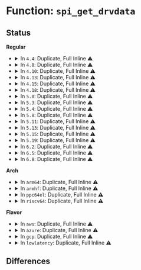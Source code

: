 # Function: <code>spi_get_drvdata</code>

## Status
<b>Regular</b>
<ul>
<li>
<details>
<summary>In <code>4.4</code>: Duplicate, Full Inline ⚠️</summary>

**Collision:** Static Duplication

**Inline:** Full

**Transformation:** False

**Instances:**

```
In drivers/mfd/wm831x-spi.c (0)
Location: include/linux/spi/spi.h:211
Inline: True
```
```
In drivers/mfd/tps65912-spi.c (0)
Location: include/linux/spi/spi.h:211
Inline: True
```
```
In drivers/mfd/ezx-pcap.c (0)
Location: include/linux/spi/spi.h:211
Inline: True
```
```
In drivers/mfd/da9052-spi.c (0)
Location: include/linux/spi/spi.h:211
Inline: True
```
</details>
</li>
<li>
<details>
<summary>In <code>4.8</code>: Duplicate, Full Inline ⚠️</summary>

**Collision:** Static Duplication

**Inline:** Full

**Transformation:** False

**Instances:**

```
In drivers/mfd/wm831x-spi.c (0)
Location: include/linux/spi/spi.h:218
Inline: True
```
```
In drivers/mfd/tps65912-spi.c (0)
Location: include/linux/spi/spi.h:218
Inline: True
```
```
In drivers/mfd/ezx-pcap.c (0)
Location: include/linux/spi/spi.h:218
Inline: True
```
```
In drivers/mfd/da9052-spi.c (0)
Location: include/linux/spi/spi.h:218
Inline: True
```
</details>
</li>
<li>
<details>
<summary>In <code>4.10</code>: Duplicate, Full Inline ⚠️</summary>

**Collision:** Static Duplication

**Inline:** Full

**Transformation:** False

**Instances:**

```
In drivers/mfd/wm831x-spi.c (0)
Location: include/linux/spi/spi.h:218
Inline: True
```
```
In drivers/mfd/tps65912-spi.c (0)
Location: include/linux/spi/spi.h:218
Inline: True
```
```
In drivers/mfd/ezx-pcap.c (0)
Location: include/linux/spi/spi.h:218
Inline: True
```
```
In drivers/mfd/da9052-spi.c (0)
Location: include/linux/spi/spi.h:218
Inline: True
```
</details>
</li>
<li>
<details>
<summary>In <code>4.13</code>: Duplicate, Full Inline ⚠️</summary>

**Collision:** Static Duplication

**Inline:** Full

**Transformation:** False

**Instances:**

```
In drivers/mfd/wm831x-spi.c (0)
Location: include/linux/spi/spi.h:221
Inline: True
```
```
In drivers/mfd/tps65912-spi.c (0)
Location: include/linux/spi/spi.h:221
Inline: True
```
```
In drivers/mfd/ezx-pcap.c (0)
Location: include/linux/spi/spi.h:221
Inline: True
```
```
In drivers/mfd/da9052-spi.c (0)
Location: include/linux/spi/spi.h:221
Inline: True
```
</details>
</li>
<li>
<details>
<summary>In <code>4.15</code>: Duplicate, Full Inline ⚠️</summary>

**Collision:** Static Duplication

**Inline:** Full

**Transformation:** False

**Instances:**

```
In drivers/mfd/wm831x-spi.c (0)
Location: include/linux/spi/spi.h:221
Inline: True
```
```
In drivers/mfd/tps65912-spi.c (0)
Location: include/linux/spi/spi.h:221
Inline: True
```
```
In drivers/mfd/ezx-pcap.c (ffffffff81689e69)
Location: include/linux/spi/spi.h:221
Inline: True
Inline callers:
  - drivers/mfd/ezx-pcap.c:ezx_pcap_remove
```
```
In drivers/mfd/da9052-spi.c (0)
Location: include/linux/spi/spi.h:221
Inline: True
```
</details>
</li>
<li>
<details>
<summary>In <code>4.18</code>: Duplicate, Full Inline ⚠️</summary>

**Collision:** Static Duplication

**Inline:** Full

**Transformation:** False

**Instances:**

```
In drivers/mfd/wm831x-spi.c (ffffffff816bf425)
Location: include/linux/spi/spi.h:221
Inline: True
Inline callers:
  - drivers/mfd/wm831x-spi.c:wm831x_spi_remove
```
```
In drivers/mfd/tps65912-spi.c (ffffffff816c0f45)
Location: include/linux/spi/spi.h:221
Inline: True
Inline callers:
  - drivers/mfd/tps65912-spi.c:tps65912_spi_remove
```
```
In drivers/mfd/ezx-pcap.c (ffffffff816c5f65)
Location: include/linux/spi/spi.h:221
Inline: True
Inline callers:
  - drivers/mfd/ezx-pcap.c:ezx_pcap_remove
```
```
In drivers/mfd/da9052-spi.c (ffffffff816c7f65)
Location: include/linux/spi/spi.h:221
Inline: True
Inline callers:
  - drivers/mfd/da9052-spi.c:da9052_spi_remove
```
```
In drivers/spi/spi-mem.c (ffffffff81733c65)
Location: include/linux/spi/spi.h:221
Inline: True
Inline callers:
  - drivers/spi/spi-mem.c:spi_mem_shutdown
  - drivers/spi/spi-mem.c:spi_mem_remove
```
</details>
</li>
<li>
<details>
<summary>In <code>5.0</code>: Duplicate, Full Inline ⚠️</summary>

**Collision:** Static Duplication

**Inline:** Full

**Transformation:** False

**Instances:**

```
In drivers/mfd/wm831x-spi.c (ffffffff816e07f5)
Location: include/linux/spi/spi.h:216
Inline: True
Inline callers:
  - drivers/mfd/wm831x-spi.c:wm831x_spi_remove
```
```
In drivers/mfd/tps65912-spi.c (ffffffff816e2385)
Location: include/linux/spi/spi.h:216
Inline: True
Inline callers:
  - drivers/mfd/tps65912-spi.c:tps65912_spi_remove
```
```
In drivers/mfd/ezx-pcap.c (ffffffff816e7365)
Location: include/linux/spi/spi.h:216
Inline: True
Inline callers:
  - drivers/mfd/ezx-pcap.c:ezx_pcap_remove
```
```
In drivers/mfd/da9052-spi.c (ffffffff816e9425)
Location: include/linux/spi/spi.h:216
Inline: True
Inline callers:
  - drivers/mfd/da9052-spi.c:da9052_spi_remove
```
```
In drivers/spi/spi-mem.c (ffffffff81756725)
Location: include/linux/spi/spi.h:216
Inline: True
Inline callers:
  - drivers/spi/spi-mem.c:spi_mem_shutdown
  - drivers/spi/spi-mem.c:spi_mem_remove
```
</details>
</li>
<li>
<details>
<summary>In <code>5.3</code>: Duplicate, Full Inline ⚠️</summary>

**Collision:** Static Duplication

**Inline:** Full

**Transformation:** False

**Instances:**

```
In drivers/mfd/tps65912-spi.c (ffffffff8171ba25)
Location: include/linux/spi/spi.h:226
Inline: True
Inline callers:
  - drivers/mfd/tps65912-spi.c:tps65912_spi_remove
```
```
In drivers/mfd/ezx-pcap.c (ffffffff81720b25)
Location: include/linux/spi/spi.h:226
Inline: True
Inline callers:
  - drivers/mfd/ezx-pcap.c:ezx_pcap_remove
```
```
In drivers/mfd/da9052-spi.c (ffffffff81722ba5)
Location: include/linux/spi/spi.h:226
Inline: True
Inline callers:
  - drivers/mfd/da9052-spi.c:da9052_spi_remove
```
```
In drivers/spi/spi-mem.c (ffffffff81792c35)
Location: include/linux/spi/spi.h:226
Inline: True
Inline callers:
  - drivers/spi/spi-mem.c:spi_mem_shutdown
  - drivers/spi/spi-mem.c:spi_mem_remove
```
</details>
</li>
<li>
<details>
<summary>In <code>5.4</code>: Duplicate, Full Inline ⚠️</summary>

**Collision:** Static Duplication

**Inline:** Full

**Transformation:** False

**Instances:**

```
In drivers/mfd/tps65912-spi.c (ffffffff8173fcf5)
Location: include/linux/spi/spi.h:226
Inline: True
Inline callers:
  - drivers/mfd/tps65912-spi.c:tps65912_spi_remove
```
```
In drivers/mfd/ezx-pcap.c (ffffffff81744df5)
Location: include/linux/spi/spi.h:226
Inline: True
Inline callers:
  - drivers/mfd/ezx-pcap.c:ezx_pcap_remove
```
```
In drivers/mfd/da9052-spi.c (ffffffff81746e45)
Location: include/linux/spi/spi.h:226
Inline: True
Inline callers:
  - drivers/mfd/da9052-spi.c:da9052_spi_remove
```
```
In drivers/spi/spi-mem.c (ffffffff817b6785)
Location: include/linux/spi/spi.h:226
Inline: True
Inline callers:
  - drivers/spi/spi-mem.c:spi_mem_shutdown
  - drivers/spi/spi-mem.c:spi_mem_remove
```
</details>
</li>
<li>
<details>
<summary>In <code>5.8</code>: Duplicate, Full Inline ⚠️</summary>

**Collision:** Static Duplication

**Inline:** Full

**Transformation:** False

**Instances:**

```
In drivers/mfd/tps65912-spi.c (ffffffff817fd795)
Location: include/linux/spi/spi.h:245
Inline: True
Inline callers:
  - drivers/mfd/tps65912-spi.c:tps65912_spi_remove
```
```
In drivers/mfd/ezx-pcap.c (ffffffff81802415)
Location: include/linux/spi/spi.h:245
Inline: True
Inline callers:
  - drivers/mfd/ezx-pcap.c:ezx_pcap_remove
```
```
In drivers/mfd/da9052-spi.c (ffffffff81804b45)
Location: include/linux/spi/spi.h:245
Inline: True
Inline callers:
  - drivers/mfd/da9052-spi.c:da9052_spi_remove
```
```
In drivers/spi/spi-mem.c (ffffffff8187d5a5)
Location: include/linux/spi/spi.h:245
Inline: True
Inline callers:
  - drivers/spi/spi-mem.c:spi_mem_shutdown
  - drivers/spi/spi-mem.c:spi_mem_remove
```
</details>
</li>
<li>
<details>
<summary>In <code>5.11</code>: Duplicate, Full Inline ⚠️</summary>

**Collision:** Static Duplication

**Inline:** Full

**Transformation:** False

**Instances:**

```
In drivers/mfd/tps65912-spi.c (ffffffff8180f0a5)
Location: include/linux/spi/spi.h:246
Inline: True
Inline callers:
  - drivers/mfd/tps65912-spi.c:tps65912_spi_remove
```
```
In drivers/mfd/ezx-pcap.c (ffffffff818132a5)
Location: include/linux/spi/spi.h:246
Inline: True
Inline callers:
  - drivers/mfd/ezx-pcap.c:ezx_pcap_remove
```
```
In drivers/mfd/da9052-spi.c (ffffffff818154c5)
Location: include/linux/spi/spi.h:246
Inline: True
Inline callers:
  - drivers/mfd/da9052-spi.c:da9052_spi_remove
```
```
In drivers/spi/spi-mem.c (ffffffff8188bad5)
Location: include/linux/spi/spi.h:246
Inline: True
Inline callers:
  - drivers/spi/spi-mem.c:spi_mem_shutdown
  - drivers/spi/spi-mem.c:spi_mem_remove
```
</details>
</li>
<li>
<details>
<summary>In <code>5.13</code>: Duplicate, Full Inline ⚠️</summary>

**Collision:** Static Duplication

**Inline:** Full

**Transformation:** False

**Instances:**

```
In drivers/mfd/tps65912-spi.c (ffffffff817f38d5)
Location: include/linux/spi/spi.h:244
Inline: True
Inline callers:
  - drivers/mfd/tps65912-spi.c:tps65912_spi_remove
```
```
In drivers/mfd/ezx-pcap.c (ffffffff817f79c5)
Location: include/linux/spi/spi.h:244
Inline: True
Inline callers:
  - drivers/mfd/ezx-pcap.c:ezx_pcap_remove
```
```
In drivers/mfd/da9052-spi.c (ffffffff817f9ba5)
Location: include/linux/spi/spi.h:244
Inline: True
Inline callers:
  - drivers/mfd/da9052-spi.c:da9052_spi_remove
```
```
In drivers/spi/spi-mem.c (ffffffff8186e435)
Location: include/linux/spi/spi.h:244
Inline: True
Inline callers:
  - drivers/spi/spi-mem.c:spi_mem_shutdown
  - drivers/spi/spi-mem.c:spi_mem_remove
```
</details>
</li>
<li>
<details>
<summary>In <code>5.15</code>: Duplicate, Full Inline ⚠️</summary>

**Collision:** Static Duplication

**Inline:** Full

**Transformation:** False

**Instances:**

```
In drivers/mfd/tps65912-spi.c (ffffffff8187c855)
Location: include/linux/spi/spi.h:252
Inline: True
Inline callers:
  - drivers/mfd/tps65912-spi.c:tps65912_spi_remove
```
```
In drivers/mfd/ezx-pcap.c (ffffffff81880cf5)
Location: include/linux/spi/spi.h:252
Inline: True
Inline callers:
  - drivers/mfd/ezx-pcap.c:ezx_pcap_remove
```
```
In drivers/mfd/da9052-spi.c (ffffffff81883055)
Location: include/linux/spi/spi.h:252
Inline: True
Inline callers:
  - drivers/mfd/da9052-spi.c:da9052_spi_remove
```
```
In drivers/spi/spi-mem.c (ffffffff818fe4d5)
Location: include/linux/spi/spi.h:252
Inline: True
Inline callers:
  - drivers/spi/spi-mem.c:spi_mem_shutdown
  - drivers/spi/spi-mem.c:spi_mem_remove
```
</details>
</li>
<li>
<details>
<summary>In <code>5.19</code>: Duplicate, Full Inline ⚠️</summary>

**Collision:** Static Duplication

**Inline:** Full

**Transformation:** False

**Instances:**

```
In drivers/mfd/tps65912-spi.c (ffffffff819c5265)
Location: include/linux/spi/spi.h:248
Inline: True
Inline callers:
  - drivers/mfd/tps65912-spi.c:tps65912_spi_remove
```
```
In drivers/mfd/ezx-pcap.c (ffffffff819c9465)
Location: include/linux/spi/spi.h:248
Inline: True
Inline callers:
  - drivers/mfd/ezx-pcap.c:ezx_pcap_remove
```
```
In drivers/mfd/da9052-spi.c (ffffffff819cba45)
Location: include/linux/spi/spi.h:248
Inline: True
Inline callers:
  - drivers/mfd/da9052-spi.c:da9052_spi_remove
```
```
In drivers/spi/spi-mem.c (ffffffff81a4fcf5)
Location: include/linux/spi/spi.h:248
Inline: True
Inline callers:
  - drivers/spi/spi-mem.c:spi_mem_shutdown
  - drivers/spi/spi-mem.c:spi_mem_remove
```
</details>
</li>
<li>
<details>
<summary>In <code>6.2</code>: Duplicate, Full Inline ⚠️</summary>

**Collision:** Static Duplication

**Inline:** Full

**Transformation:** False

**Instances:**

```
In drivers/mfd/tps65912-spi.c (ffffffff81b3c295)
Location: include/linux/spi/spi.h:261
Inline: True
Inline callers:
  - drivers/mfd/tps65912-spi.c:tps65912_spi_remove
```
```
In drivers/mfd/ezx-pcap.c (ffffffff81b40845)
Location: include/linux/spi/spi.h:261
Inline: True
Inline callers:
  - drivers/mfd/ezx-pcap.c:ezx_pcap_remove
```
```
In drivers/mfd/da9052-spi.c (ffffffff81b43665)
Location: include/linux/spi/spi.h:261
Inline: True
Inline callers:
  - drivers/mfd/da9052-spi.c:da9052_spi_remove
```
```
In drivers/spi/spi-mem.c (ffffffff81bd8da5)
Location: include/linux/spi/spi.h:261
Inline: True
Inline callers:
  - drivers/spi/spi-mem.c:spi_mem_shutdown
  - drivers/spi/spi-mem.c:spi_mem_remove
```
</details>
</li>
<li>
<details>
<summary>In <code>6.5</code>: Duplicate, Full Inline ⚠️</summary>

**Collision:** Static Duplication

**Inline:** Full

**Transformation:** False

**Instances:**

```
In drivers/mfd/tps65912-spi.c (ffffffff81b8f6b5)
Location: include/linux/spi/spi.h:274
Inline: True
Inline callers:
  - drivers/mfd/tps65912-spi.c:tps65912_spi_remove
```
```
In drivers/mfd/ezx-pcap.c (ffffffff81b93bb5)
Location: include/linux/spi/spi.h:274
Inline: True
Inline callers:
  - drivers/mfd/ezx-pcap.c:ezx_pcap_remove
```
```
In drivers/mfd/da9052-spi.c (ffffffff81b969d5)
Location: include/linux/spi/spi.h:274
Inline: True
Inline callers:
  - drivers/mfd/da9052-spi.c:da9052_spi_remove
```
```
In drivers/spi/spi-mem.c (ffffffff81c2f795)
Location: include/linux/spi/spi.h:274
Inline: True
Inline callers:
  - drivers/spi/spi-mem.c:spi_mem_shutdown
  - drivers/spi/spi-mem.c:spi_mem_remove
```
</details>
</li>
<li>
<details>
<summary>In <code>6.8</code>: Duplicate, Full Inline ⚠️</summary>

**Collision:** Static Duplication

**Inline:** Full

**Transformation:** False

**Instances:**

```
In drivers/mfd/tps65912-spi.c (ffffffff81be35d5)
Location: include/linux/spi/spi.h:287
Inline: True
Inline callers:
  - drivers/mfd/tps65912-spi.c:tps65912_spi_remove
```
```
In drivers/mfd/ezx-pcap.c (ffffffff81be7b55)
Location: include/linux/spi/spi.h:287
Inline: True
Inline callers:
  - drivers/mfd/ezx-pcap.c:ezx_pcap_remove
```
```
In drivers/mfd/da9052-spi.c (ffffffff81bea9a5)
Location: include/linux/spi/spi.h:287
Inline: True
Inline callers:
  - drivers/mfd/da9052-spi.c:da9052_spi_remove
```
```
In drivers/spi/spi-mem.c (ffffffff81ce2655)
Location: include/linux/spi/spi.h:287
Inline: True
Inline callers:
  - drivers/spi/spi-mem.c:spi_mem_shutdown
  - drivers/spi/spi-mem.c:spi_mem_remove
```
</details>
</li>
</ul>
<b>Arch</b>
<ul>
<li>
<details>
<summary>In <code>arm64</code>: Duplicate, Full Inline ⚠️</summary>

**Collision:** Static Duplication

**Inline:** Full

**Transformation:** False

**Instances:**

```
In drivers/mfd/stmpe-spi.c (ffff800010930230)
Location: include/linux/spi/spi.h:226
Inline: True
Inline callers:
  - drivers/mfd/stmpe-spi.c:stmpe_spi_remove
```
```
In drivers/mfd/tps65912-spi.c (ffff80001093b388)
Location: include/linux/spi/spi.h:226
Inline: True
Inline callers:
  - drivers/mfd/tps65912-spi.c:tps65912_spi_remove
```
```
In drivers/mfd/ezx-pcap.c (ffff800010941514)
Location: include/linux/spi/spi.h:226
Inline: True
Inline callers:
  - drivers/mfd/ezx-pcap.c:ezx_pcap_remove
```
```
In drivers/mfd/da9052-spi.c (ffff800010943868)
Location: include/linux/spi/spi.h:226
Inline: True
Inline callers:
  - drivers/mfd/da9052-spi.c:da9052_spi_remove
```
```
In drivers/spi/spi-mem.c (ffff8000109ca310)
Location: include/linux/spi/spi.h:226
Inline: True
Inline callers:
  - drivers/spi/spi-mem.c:spi_mem_shutdown
  - drivers/spi/spi-mem.c:spi_mem_remove
```
</details>
</li>
<li>
<details>
<summary>In <code>armhf</code>: Duplicate, Full Inline ⚠️</summary>

**Collision:** Static Duplication

**Inline:** Full

**Transformation:** False

**Instances:**

```
In drivers/mfd/stmpe-spi.c (c0a117f0)
Location: include/linux/spi/spi.h:226
Inline: True
Inline callers:
  - drivers/mfd/stmpe-spi.c:stmpe_spi_remove
```
```
In drivers/mfd/tps65912-spi.c (c0a23d2c)
Location: include/linux/spi/spi.h:226
Inline: True
Inline callers:
  - drivers/mfd/tps65912-spi.c:tps65912_spi_remove
```
```
In drivers/mfd/ezx-pcap.c (c0a2a520)
Location: include/linux/spi/spi.h:226
Inline: True
Inline callers:
  - drivers/mfd/ezx-pcap.c:ezx_pcap_remove
```
```
In drivers/mfd/da9052-spi.c (c0a2ca10)
Location: include/linux/spi/spi.h:226
Inline: True
Inline callers:
  - drivers/mfd/da9052-spi.c:da9052_spi_remove
```
```
In drivers/spi/spi-mem.c (c0ab38a0)
Location: include/linux/spi/spi.h:226
Inline: True
Inline callers:
  - drivers/spi/spi-mem.c:spi_mem_shutdown
  - drivers/spi/spi-mem.c:spi_mem_remove
```
</details>
</li>
<li>
<details>
<summary>In <code>ppc64el</code>: Duplicate, Full Inline ⚠️</summary>

**Collision:** Static Duplication

**Inline:** Full

**Transformation:** False

**Instances:**

```
In drivers/mfd/stmpe-spi.c (c0000000009d017c)
Location: include/linux/spi/spi.h:226
Inline: True
Inline callers:
  - drivers/mfd/stmpe-spi.c:stmpe_spi_remove
```
```
In drivers/mfd/tps65912-spi.c (c0000000009e2c7c)
Location: include/linux/spi/spi.h:226
Inline: True
Inline callers:
  - drivers/mfd/tps65912-spi.c:tps65912_spi_remove
```
```
In drivers/mfd/ezx-pcap.c (c0000000009e9d10)
Location: include/linux/spi/spi.h:226
Inline: True
Inline callers:
  - drivers/mfd/ezx-pcap.c:ezx_pcap_remove
```
```
In drivers/mfd/da9052-spi.c (c0000000009ecf1c)
Location: include/linux/spi/spi.h:226
Inline: True
Inline callers:
  - drivers/mfd/da9052-spi.c:da9052_spi_remove
```
```
In drivers/spi/spi-mem.c (c000000000a8baa0)
Location: include/linux/spi/spi.h:226
Inline: True
Inline callers:
  - drivers/spi/spi-mem.c:spi_mem_shutdown
  - drivers/spi/spi-mem.c:spi_mem_remove
```
</details>
</li>
<li>
<details>
<summary>In <code>riscv64</code>: Duplicate, Full Inline ⚠️</summary>

**Collision:** Static Duplication

**Inline:** Full

**Transformation:** False

**Instances:**

```
In drivers/mfd/stmpe-spi.c (ffffffe0005a6a0e)
Location: include/linux/spi/spi.h:226
Inline: True
Inline callers:
  - drivers/mfd/stmpe-spi.c:stmpe_spi_remove
```
```
In drivers/mfd/tps65912-spi.c (ffffffe0005afc3a)
Location: include/linux/spi/spi.h:226
Inline: True
Inline callers:
  - drivers/mfd/tps65912-spi.c:tps65912_spi_remove
```
```
In drivers/mfd/ezx-pcap.c (ffffffe0005b475a)
Location: include/linux/spi/spi.h:226
Inline: True
Inline callers:
  - drivers/mfd/ezx-pcap.c:ezx_pcap_remove
```
```
In drivers/mfd/da9052-spi.c (ffffffe0005b6532)
Location: include/linux/spi/spi.h:226
Inline: True
Inline callers:
  - drivers/mfd/da9052-spi.c:da9052_spi_remove
```
```
In drivers/spi/spi-mem.c (ffffffe000619d78)
Location: include/linux/spi/spi.h:226
Inline: True
Inline callers:
  - drivers/spi/spi-mem.c:spi_mem_shutdown
  - drivers/spi/spi-mem.c:spi_mem_remove
```
</details>
</li>
</ul>
<b>Flavor</b>
<ul>
<li>
<details>
<summary>In <code>aws</code>: Duplicate, Full Inline ⚠️</summary>

**Collision:** Static Duplication

**Inline:** Full

**Transformation:** False

**Instances:**

```
In drivers/mfd/tps65912-spi.c (ffffffff81701d95)
Location: include/linux/spi/spi.h:226
Inline: True
Inline callers:
  - drivers/mfd/tps65912-spi.c:tps65912_spi_remove
```
```
In drivers/mfd/ezx-pcap.c (ffffffff81702e95)
Location: include/linux/spi/spi.h:226
Inline: True
Inline callers:
  - drivers/mfd/ezx-pcap.c:ezx_pcap_remove
```
```
In drivers/mfd/da9052-spi.c (ffffffff81703eb5)
Location: include/linux/spi/spi.h:226
Inline: True
Inline callers:
  - drivers/mfd/da9052-spi.c:da9052_spi_remove
```
```
In drivers/spi/spi-mem.c (ffffffff8177b265)
Location: include/linux/spi/spi.h:226
Inline: True
Inline callers:
  - drivers/spi/spi-mem.c:spi_mem_shutdown
  - drivers/spi/spi-mem.c:spi_mem_remove
```
</details>
</li>
<li>
<details>
<summary>In <code>azure</code>: Duplicate, Full Inline ⚠️</summary>

**Collision:** Static Duplication

**Inline:** Full

**Transformation:** False

**Instances:**

```
In drivers/mfd/tps65912-spi.c (ffffffff816d5ba5)
Location: include/linux/spi/spi.h:226
Inline: True
Inline callers:
  - drivers/mfd/tps65912-spi.c:tps65912_spi_remove
```
```
In drivers/mfd/ezx-pcap.c (ffffffff816d6ca5)
Location: include/linux/spi/spi.h:226
Inline: True
Inline callers:
  - drivers/mfd/ezx-pcap.c:ezx_pcap_remove
```
```
In drivers/mfd/da9052-spi.c (ffffffff816d7cb5)
Location: include/linux/spi/spi.h:226
Inline: True
Inline callers:
  - drivers/mfd/da9052-spi.c:da9052_spi_remove
```
```
In drivers/spi/spi-mem.c (ffffffff8175b015)
Location: include/linux/spi/spi.h:226
Inline: True
Inline callers:
  - drivers/spi/spi-mem.c:spi_mem_shutdown
  - drivers/spi/spi-mem.c:spi_mem_remove
```
</details>
</li>
<li>
<details>
<summary>In <code>gcp</code>: Duplicate, Full Inline ⚠️</summary>

**Collision:** Static Duplication

**Inline:** Full

**Transformation:** False

**Instances:**

```
In drivers/mfd/tps65912-spi.c (ffffffff817331b5)
Location: include/linux/spi/spi.h:226
Inline: True
Inline callers:
  - drivers/mfd/tps65912-spi.c:tps65912_spi_remove
```
```
In drivers/mfd/ezx-pcap.c (ffffffff817382b5)
Location: include/linux/spi/spi.h:226
Inline: True
Inline callers:
  - drivers/mfd/ezx-pcap.c:ezx_pcap_remove
```
```
In drivers/mfd/da9052-spi.c (ffffffff8173a305)
Location: include/linux/spi/spi.h:226
Inline: True
Inline callers:
  - drivers/mfd/da9052-spi.c:da9052_spi_remove
```
```
In drivers/spi/spi-mem.c (ffffffff817ab605)
Location: include/linux/spi/spi.h:226
Inline: True
Inline callers:
  - drivers/spi/spi-mem.c:spi_mem_shutdown
  - drivers/spi/spi-mem.c:spi_mem_remove
```
</details>
</li>
<li>
<details>
<summary>In <code>lowlatency</code>: Duplicate, Full Inline ⚠️</summary>

**Collision:** Static Duplication

**Inline:** Full

**Transformation:** False

**Instances:**

```
In drivers/mfd/tps65912-spi.c (ffffffff8174e5f5)
Location: include/linux/spi/spi.h:226
Inline: True
Inline callers:
  - drivers/mfd/tps65912-spi.c:tps65912_spi_remove
```
```
In drivers/mfd/ezx-pcap.c (ffffffff817536f5)
Location: include/linux/spi/spi.h:226
Inline: True
Inline callers:
  - drivers/mfd/ezx-pcap.c:ezx_pcap_remove
```
```
In drivers/mfd/da9052-spi.c (ffffffff81755745)
Location: include/linux/spi/spi.h:226
Inline: True
Inline callers:
  - drivers/mfd/da9052-spi.c:da9052_spi_remove
```
```
In drivers/spi/spi-mem.c (ffffffff817c5595)
Location: include/linux/spi/spi.h:226
Inline: True
Inline callers:
  - drivers/spi/spi-mem.c:spi_mem_shutdown
  - drivers/spi/spi-mem.c:spi_mem_remove
```
</details>
</li>
</ul>

## Differences
